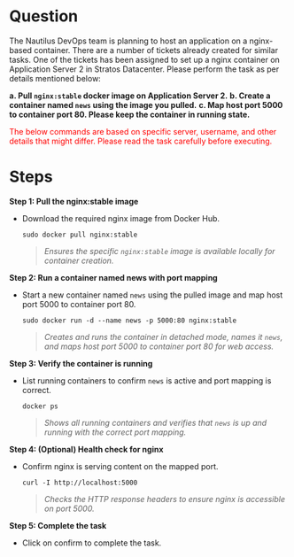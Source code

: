 # Question
The Nautilus DevOps team is planning to host an application on a nginx-based container. There are a number of tickets already created for similar tasks. One of the tickets has been assigned to set up a nginx container on Application Server 2 in Stratos Datacenter. Please perform the task as per details mentioned below:

**a. Pull `nginx:stable` docker image on Application Server 2.**
**b. Create a container named `news` using the image you pulled.**
**c. Map host port 5000 to container port 80. Please keep the container in running state.**

<span style="color: red;">The below commands are based on specific server, username, and other details that might differ. Please read the task carefully before executing.</span>

# Steps

**Step 1: Pull the nginx:stable image**
- Download the required nginx image from Docker Hub.
  ```
  sudo docker pull nginx:stable
  ```
  > *Ensures the specific `nginx:stable` image is available locally for container creation.*

**Step 2: Run a container named news with port mapping**
- Start a new container named `news` using the pulled image and map host port 5000 to container port 80.
  ```
  sudo docker run -d --name news -p 5000:80 nginx:stable
  ```
  > *Creates and runs the container in detached mode, names it `news`, and maps host port 5000 to container port 80 for web access.*

**Step 3: Verify the container is running**
- List running containers to confirm `news` is active and port mapping is correct.
  ```
  docker ps
  ```
  > *Shows all running containers and verifies that `news` is up and running with the correct port mapping.*

**Step 4: (Optional) Health check for nginx**
- Confirm nginx is serving content on the mapped port.
  ```
  curl -I http://localhost:5000
  ```
  > *Checks the HTTP response headers to ensure nginx is accessible on port 5000.*

**Step 5: Complete the task**
- Click on confirm to complete the task.